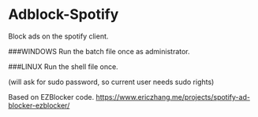 # Adblock-Spotify 
Block ads on the spotify client.

###WINDOWS
Run the batch file once as administrator.

###LINUX
Run the shell file once.

(will ask for sudo password, so current user needs sudo rights)



Based on EZBlocker code.
https://www.ericzhang.me/projects/spotify-ad-blocker-ezblocker/
